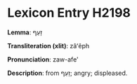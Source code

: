 # Lexicon Entry H2198

**Lemma**: זָעֵף

**Transliteration (xlit)**: zâʻêph

**Pronunciation**: zaw-afe'

**Description**:
from זָעַף; angry; displeased.
